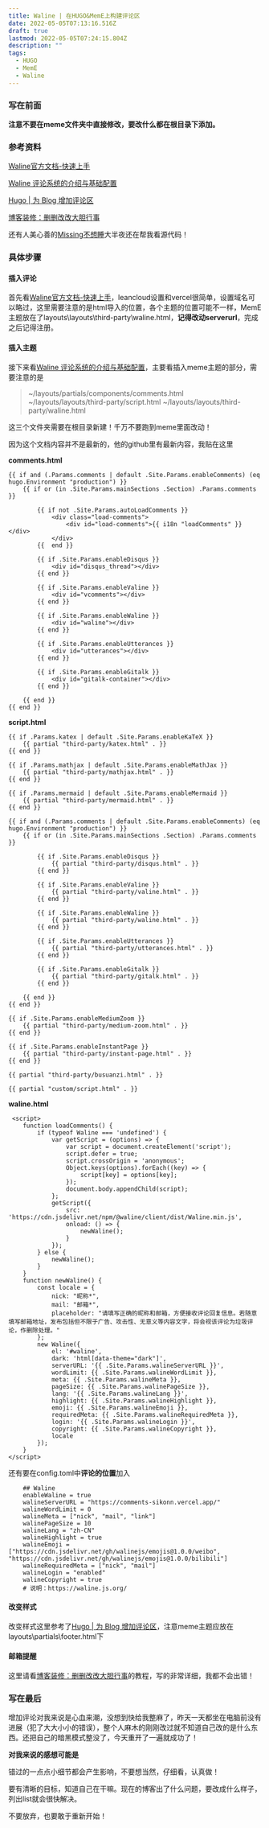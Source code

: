 ```yaml
---
title: Waline | 在HUGO&MemE上构建评论区
date: 2022-05-05T07:13:16.516Z
draft: true
lastmod: 2022-05-05T07:24:15.804Z
description: ""
tags:
  - HUGO
  - MemE
  - Waline
---
```


### 写在前面

**注意不要在meme文件夹中直接修改，要改什么都在根目录下添加。**

### 参考资料

[Waline官方文档-快速上手](https://waline.js.org/guide/get-started.html)

[Waline 评论系统的介绍与基础配置](https://guanqr.com/tech/website/introduction-and-basic-setting-of-waline/)

[Hugo | 为 Blog 增加评论区](https://mantyke.icu/2021/comment/)

[博客装修：删删改改大胆行事](https://gregueria.icu/posts/decoration/)

还有人美心善的[Missing不想睡](https://hugo-missingid.vercel.app/)大半夜还在帮我看源代码！

### 具体步骤

#### 插入评论

首先看[Waline官方文档-快速上手](https://waline.js.org/guide/get-started.html)，leancloud设置和vercel很简单，设置域名可以略过，这里需要注意的是html导入的位置，各个主题的位置可能不一样，MemE主题放在了layouts\layouts\third-party\waline.html，**记得改动serverurl**，完成之后记得注册。

#### 插入主题

接下来看[Waline 评论系统的介绍与基础配置](https://guanqr.com/tech/website/introduction-and-basic-setting-of-waline/)，主要看插入meme主题的部分，需要注意的是
> ~/layouts/partials/components/comments.html
~/layouts/layouts/third-party/script.html
~/layouts/layouts/third-party/waline.html

这三个文件夹需要在根目录新建！千万不要跑到meme里面改动！

因为这个文档内容并不是最新的，他的github里有最新内容，我贴在这里

**comments.html**
```
{{ if and (.Params.comments | default .Site.Params.enableComments) (eq hugo.Environment "production") }}
    {{ if or (in .Site.Params.mainSections .Section) .Params.comments }}

        {{ if not .Site.Params.autoLoadComments }}
            <div class="load-comments">
                <div id="load-comments">{{ i18n "loadComments" }}</div>
            </div>
        {{  end }}

        {{ if .Site.Params.enableDisqus }}
            <div id="disqus_thread"></div>
        {{ end }}

        {{ if .Site.Params.enableValine }}
            <div id="vcomments"></div>
        {{ end }}

        {{ if .Site.Params.enableWaline }}
            <div id="waline"></div>
        {{ end }}

        {{ if .Site.Params.enableUtterances }}
            <div id="utterances"></div>
        {{ end }}

        {{ if .Site.Params.enableGitalk }}
            <div id="gitalk-container"></div>
        {{ end }}

    {{ end }}
{{ end }}
```

**script.html**
```
{{ if .Params.katex | default .Site.Params.enableKaTeX }}
    {{ partial "third-party/katex.html" . }}
{{ end }}

{{ if .Params.mathjax | default .Site.Params.enableMathJax }}
    {{ partial "third-party/mathjax.html" . }}
{{ end }}

{{ if .Params.mermaid | default .Site.Params.enableMermaid }}
    {{ partial "third-party/mermaid.html" . }}
{{ end }}

{{ if and (.Params.comments | default .Site.Params.enableComments) (eq hugo.Environment "production") }}
    {{ if or (in .Site.Params.mainSections .Section) .Params.comments }}

        {{ if .Site.Params.enableDisqus }}
            {{ partial "third-party/disqus.html" . }}
        {{ end }}

        {{ if .Site.Params.enableValine }}
            {{ partial "third-party/valine.html" . }}
        {{ end }}

        {{ if .Site.Params.enableWaline }}
            {{ partial "third-party/waline.html" . }}
        {{ end }}

        {{ if .Site.Params.enableUtterances }}
            {{ partial "third-party/utterances.html" . }}
        {{ end }}

        {{ if .Site.Params.enableGitalk }}
            {{ partial "third-party/gitalk.html" . }}
        {{ end }}

    {{ end }}
{{ end }}

{{ if .Site.Params.enableMediumZoom }}
    {{ partial "third-party/medium-zoom.html" . }}
{{ end }}

{{ if .Site.Params.enableInstantPage }}
    {{ partial "third-party/instant-page.html" . }}
{{ end }}

{{ partial "third-party/busuanzi.html" . }}

{{ partial "custom/script.html" . }}
```

**waline.html**
```
 <script>
    function loadComments() {
        if (typeof Waline === 'undefined') {
            var getScript = (options) => {
                var script = document.createElement('script');
                script.defer = true;
                script.crossOrigin = 'anonymous';
                Object.keys(options).forEach((key) => {
                    script[key] = options[key];
                });
                document.body.appendChild(script);
            };
            getScript({
                src: 'https://cdn.jsdelivr.net/npm/@waline/client/dist/Waline.min.js',
                onload: () => {
                    newWaline();
                }
            });
        } else {
            newWaline();
        }
    }
    function newWaline() {
        const locale = {
            nick: "昵称*",
            mail: "邮箱*",
            placeholder: "请填写正确的昵称和邮箱，方便接收评论回复信息。若随意填写邮箱地址，发布包括但不限于广告、攻击性、无意义等内容文字，将会视该评论为垃圾评论，作删除处理。"
        };
        new Waline({
            el: '#waline',
            dark: 'html[data-theme="dark"]',
            serverURL: '{{ .Site.Params.walineServerURL }}',
            wordLimit: {{ .Site.Params.walineWordLimit }},          
            meta: {{ .Site.Params.walineMeta }},
            pageSize: {{ .Site.Params.walinePageSize }},
            lang: '{{ .Site.Params.walineLang }}',
            highlight: {{ .Site.Params.walineHighlight }},
            emoji: {{ .Site.Params.walineEmoji }},
            requiredMeta: {{ .Site.Params.walineRequiredMeta }},
            login: '{{ .Site.Params.walineLogin }}',
            copyright: {{ .Site.Params.walineCopyright }},
            locale
        });
    }
</script>
```
还有要在config.toml中**评论的位置**加入

```
    ## Waline
    enableWaline = true
    walineServerURL = "https://comments-sikonn.vercel.app/"
    walineWordLimit = 0
    walineMeta = ["nick", "mail", "link"]
    walinePageSize = 10
    walineLang = "zh-CN"
    walineHighlight = true
    walineEmoji = ["https://cdn.jsdelivr.net/gh/walinejs/emojis@1.0.0/weibo", "https://cdn.jsdelivr.net/gh/walinejs/emojis@1.0.0/bilibili"]
    walineRequiredMeta = ["nick", "mail"]
    walineLogin = "enabled"
    walineCopyright = true
    # 说明：https://waline.js.org/
```

#### 改变样式

改变样式这里参考了[Hugo | 为 Blog 增加评论区](https://mantyke.icu/2021/comment/)，注意meme主题应放在layouts\partials\footer.html下

#### 邮箱提醒

这里请看[博客装修：删删改改大胆行事](https://gregueria.icu/posts/decoration/)的教程，写的非常详细，我都不会出错！

### 写在最后

增加评论对我来说是心血来潮，没想到快给我整麻了，昨天一天都坐在电脑前没有进展（犯了大大小小的错误），整个人麻木的刚刚改过就不知道自己改的是什么东西。还把自己的暗黑模式整没了，今天重开了一遍就成功了！

**对我来说的感想可能是**

错过的一点点小细节都会产生影响，不要想当然，仔细看，认真做！

要有清晰的目标，知道自己在干嘛。现在的博客出了什么问题，要改成什么样子，列出list就会很快解决。

不要放弃，也要敢于重新开始！

